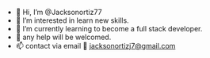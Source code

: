 - 👋 Hi, I’m @Jacksonortiz77
- 👀 I’m interested in learn new skills.
- 🌱 I’m currently learning to become a full stack developer.
- 💞️ any help will be welcomed.
- 📫 contact via email 📧 jacksonortizj7@gmail.com

<!---
Jacksonortiz77/Jacksonortiz77 is a ✨ special ✨ repository because its `README.md` (this file) appears on your GitHub profile.
You can click the Preview link to take a look at your changes.
--->

